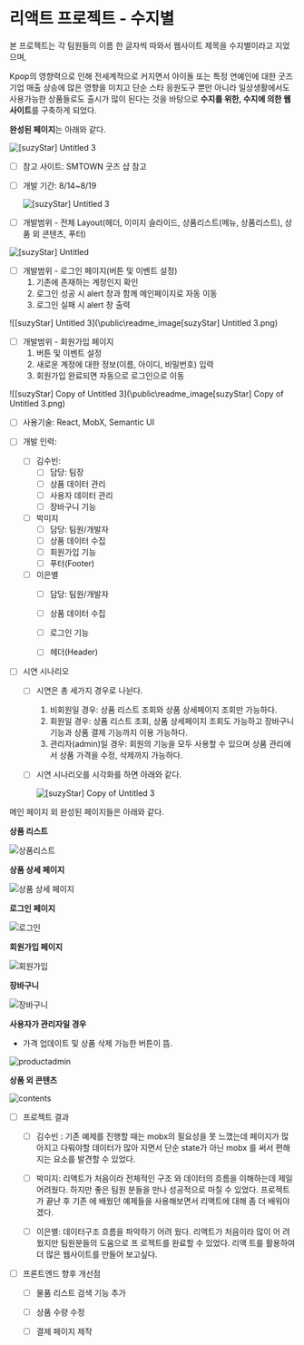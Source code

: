 # 리액트 프로젝트 - 수지별

본 프로젝트는 각 팀원들의 이름 한 글자씩 따와서 웹사이트 제목을 수지별이라고 지었으며, 

Kpop의 영향력으로 인해 전세계적으로 커지면서 아이돌 또는 특정 연예인에 대한 굿즈 기업  매출 상승에  많은 영향을 미치고 단순 스타 응원도구 뿐만 아니라 일상생활에서도 사용가능한 상품들로도 출시가 많이 된다는 것을 바탕으로 **수지를 위한, 수지에 의한 웹사이트**를 구축하게 되었다.

**완성된 페이지**는 아래와 같다.

![[suzyStar] Untitled 3](public\readme_image\main.png)



- [ ] 참고 사이트: SMTOWN 굿즈 샵 참고

- [ ] 개발 기간: 8/14~8/19

  ![[suzyStar] Untitled 3](\public\readme_image\developDate.png)

  

- [ ] 개발범위 - 전체 Layout(헤더, 이미지 슬라이드, 상품리스트(메뉴, 상품리스트), 상품 외 콘텐츠, 푸터)

<img style="max-height:90%; max-width:90%;" src="\public\readme_image\[suzyStar] Untitled.png" alt="[suzyStar] Untitled"  />



- [ ] 개발범위 - 로그인 페이지(버튼 및 이벤트 설정)
  1. 기존에 존재하는 계정인지 확인
  2. 로그인 성공 시 alert 창과 함께 메인페이지로 자동 이동
  3. 로그인 실패 시 alert 창 출력

![[suzyStar] Untitled 3](\public\readme_image\[suzyStar] Untitled 3.png)



- [ ] 개발범위 - 회원가입 페이지
  1. 버튼 및 이벤트 설정
  2. 새로운 계정에 대한 정보(이름, 아이디, 비밀번호) 입력
  3. 회원가입 완료되면 자동으로 로그인으로 이동

![[suzyStar] Copy of Untitled 3](\public\readme_image\[suzyStar] Copy of Untitled 3.png)



- [ ] 사용기술: React, MobX, Semantic UI



- [ ] 개발 인력: 
  - [ ] 김수빈:
    - [ ] 담당: 팀장
    - [ ] 상품 데이터 관리
    - [ ] 사용자 데이터 관리
    - [ ] 장바구니 기능
  - [ ] 박미지
    - [ ] 담당: 팀원/개발자
    - [ ] 상품 데이터 수집
    - [ ] 회원가입 기능
    - [ ] 푸터(Footer)
  - [ ] 이은별
    - [ ] 담당: 팀원/개발자
    - [ ] 상품 데이터 수집
    - [ ] 로그인 기능
    - [ ] 헤더(Header)



- [ ] 시연 시나리오

  - [ ] 시연은 총 세가지 경우로 나뉜다. 

    1. 비회원일 경우: 상품 리스트 조회와 상품 상세페이지 조회만 가능하다.
    2. 회원일 경우: 상품 리스트 조회, 상품 상세페이지 조회도 가능하고 장바구니 기능과 상품 결제 기능까지 이용 가능하다.
    3. 관리자(admin)일 경우: 회원의 기능을 모두 사용할 수 있으며 상품 관리에서 상품 가격을 수정, 삭제까지 가능하다.

  - [ ] 시연 시나리오를 시각화를 하면 아래와 같다.

    ![[suzyStar] Copy of Untitled 3](\public\readme_image\시나리오.png)



메인 페이지 외 완성된 페이지들은 아래와 같다.

**상품 리스트**

![상품리스트](\public\readme_image\productlist.png)



**상품 상세 페이지**

![상품 상세 페이지](\public\readme_image\productdetail.png)



**로그인 페이지**

![로그인](\public\readme_image\login.png)



**회원가입 페이지**

![회원가입](\public\readme_image\signup.png)



**장바구니**

![장바구니](\public\readme_image\basket.png)



**사용자가 관리자일 경우**

* 가격 업데이트 및 상품 삭제 가능한 버튼이 뜸.

![productadmin](\public\readme_image\productadmin.png)



**상품 외 콘텐츠**

![contents](\public\readme_image\contents.png)



- [ ] 프로젝트 결과
  - [ ] 김수빈 : 기존 예제를 진행할 때는 mobx의 필요성을 못 느꼈는데 페이지가 많아지고 다뤄야할 데이터가 많아 지면서 단순 state가 아닌 mobx 를 써서 편해지는 요소를 발견할 수 있었다.
  - [ ] 박미지: 리액트가 처음이라 전체적인 구조 와 데이터의 흐름을 이해하는데 제일 어려웠다. 하지만 좋은 팀원 분들을 만나 성공적으로 마칠 수 있었다. 프로젝트가 끝난 후 기존 에 배웠던 예제들을 사용해보면서 리액트에 대해 좀 더 배워야겠다.
  - [ ] 이은별: 데이터구조 흐름을 파악하기 어려 웠다. 리액트가 처음이라 많이 어 려웠지만 팀원분들의 도움으로 프 로젝트를 완료할 수 있었다. 리액 트를 활용하여 더 많은 웹사이트를 만들어 보고싶다.



- [ ] 프론트엔드 향후 개선점
  - [ ] 물품 리스트 검색 기능 추가
  - [ ] 상품 수량 수정 
  - [ ] 결제 페이지 제작

